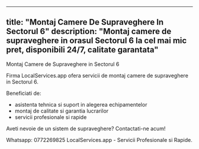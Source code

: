 
---
title: "Montaj Camere De Supraveghere In Sectorul 6"
description: "Montaj camere de supraveghere in orasul Sectorul 6 la cel mai mic pret, disponibili 24/7, calitate garantata"
---


Montaj Camere de Supraveghere in Sectorul 6

Firma LocalServices.app ofera servicii de montaj camere de supraveghere in Sectorul 6. 

Beneficiati de: 
- asistenta tehnica si suport in alegerea echipamentelor 
- montaj de calitate si garantia lucrarilor 
- servicii profesionale si rapide 

Aveti nevoie de un sistem de supraveghere? Contactati-ne acum!

Whatsapp: 0772269825 
LocalServices.app - Servicii Profesionale si Rapide.
